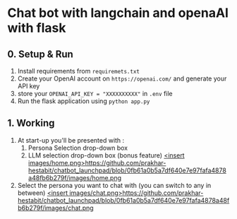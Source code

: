 # Chat bot with langchain and openaAI with flask
## 0. Setup & Run
1. Install requirements from `requiremets.txt`
2. Create your OpenAI account on `https://openai.com/` and generate your API key
3. store your `OPENAI_API_KEY = "XXXXXXXXXX"` in `.env` file
4. Run the flask application using `python app.py`

## 1. Working
1. At start-up you'll be presented with :
   1. Persona Selection drop-down box
   2. LLM selection drop-down box (bonus feature)
   [<insert images/home.png>](https://github.com/prakhar-hestabit/chatbot_launchpad/blob/0fb61a0b5a7df640e7e97fafa4878a48fb6b279f/images/home.png)https://github.com/prakhar-hestabit/chatbot_launchpad/blob/0fb61a0b5a7df640e7e97fafa4878a48fb6b279f/images/home.png
2. Select the persona you want to chat with (you can switch to any in between)
   [<insert images/chat.png>](https://github.com/prakhar-hestabit/chatbot_launchpad/blob/0fb61a0b5a7df640e7e97fafa4878a48fb6b279f/images/chat.png)https://github.com/prakhar-hestabit/chatbot_launchpad/blob/0fb61a0b5a7df640e7e97fafa4878a48fb6b279f/images/chat.png
